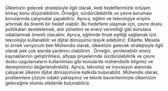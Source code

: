 Ülkemizin gelecek stratejisiyle ilgili olarak, kedi hedeflerimizle örtüşen birkaç konu düşünebilirim. Örneğin, sürdürülebilirlik ve çevre koruması konularında çalışmalar yapabiliriz. Ayrıca, eğitim ve teknolojiye erişimi artırmak da önemli bir hedef olabilir. Bu hedeflere ulaşmak için, çevre dostu politikaları desteklemek, atık yönetimi ve enerji verimliliği gibi konulara odaklanmak önemli olacaktır. Ayrıca, eğitimde fırsat eşitliği sağlamak için teknolojiyi kullanabilir ve dijital dönüşümü teşvik edebiliriz. Elbette. Mesela bi örnek veriyorum ben Mühendis olarak, ülkemizin gelecek stratejisiyle ilgili olarak pek çok alanda yardımcı olabilirim . Örneğin, yenilenebilir enerji kaynaklarının geliştirilmesi, altyapı projelerinde sürdürülebilirlik ve çevre dostu uygulamaların kullanılması gibi konularda mühendislik bilgimiz ve deneyimimizi değerlendirebiliz. Ayrıca, teknoloji ve inovasyon alanında çalışarak ülkenin dijital dönüşümüne katkıda bulunabiliz. Mühendis olarak, problemlere çözüm odaklı yaklaşımız ve teknik becerilerimizle ülkemizim geleceğine olumlu etkilerde bulunabiliriz.


